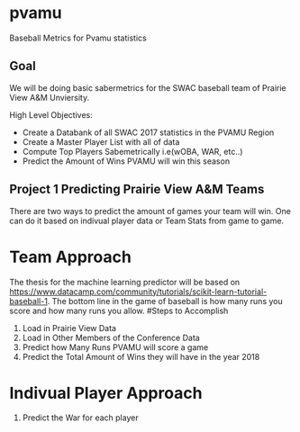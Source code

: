 # pvamu
Baseball Metrics for Pvamu statistics 


## Goal 
We will be doing basic sabermetrics for the SWAC baseball team of Prairie View A&M Unviersity.


High Level Objectives: 
-  Create a Databank of all SWAC 2017 statistics in the PVAMU Region
- Create a Master Player List with all of data
- Compute Top Players Sabemetrically i.e(wOBA, WAR, etc..)
- Predict the Amount of Wins PVAMU will win this season

## Project 1 Predicting Prairie View A&M Teams
There are two ways to predict the amount of games your team will win. One can do it based on indivual player data or Team Stats from game to game. 

# Team Approach
The thesis for the machine learning predictor will be based on https://www.datacamp.com/community/tutorials/scikit-learn-tutorial-baseball-1. The bottom line in the game of baseball is how many runs you score and how many runs you allow.
#Steps to Accomplish 
1. Load in Prairie View Data 
2. Load in Other Members of the Conference Data
3. Predict how Many Runs PVAMU will score a game 
4. Predict the Total Amount of Wins they will have in the year 2018

# Indivual Player Approach
1. Predict the War for each player
